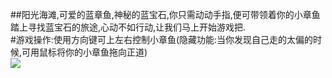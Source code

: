 ##阳光海滩,可爱的蓝章鱼,神秘的蓝宝石,你只需动动手指,便可带领着你的小章鱼踏上寻找蓝宝石的旅途,心动不如行动,让我们马上开始游戏把.  
#游戏操作:使用方向键可上左右控制小章鱼(隐藏功能:当你发现自己走的太偏的时候,可用鼠标将你的小章鱼拖向正道)   
![](https://raw.githubusercontent.com/zlsteven/homework-source/gh-pages/images/spirit.png)



